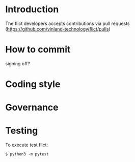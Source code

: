 # Introduction

The flict developers accepts contributions via pull requests (https://github.com/vinland-technology/flict/pulls)

# How to commit

signing off?

# Coding style

# Governance

# Testing

To execute test flict:

```
$ python3 -m pytest 
```
